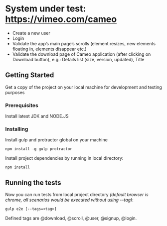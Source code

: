 # System under test: https://vimeo.com/cameo

* Create a new user
* Login
* Validate the app’s main page’s scrolls (element resizes, new elements floating in, elements disappear etc.)
* Validate the download page of Cameo application (after clicking on Download button), e.g.: Details list (size, version, updated), Title

## Getting Started

Get a copy of the project on your local machine for development and testing purposes

### Prerequisites

Install latest JDK and NODE.JS

### Installing

Install gulp and protractor global on your machine
```
npm install -g gulp protractor
```

Install project dependencies by running in local directory:
```
npm install
```

## Running the tests

Now you can run tests from local project directory *(default browser is chrome, all scenarios would be executed without using --tag)*:
```
gulp e2e [--tags=<tag>]
```
Defined tags are @download, @scroll, @user, @signup, @login.
